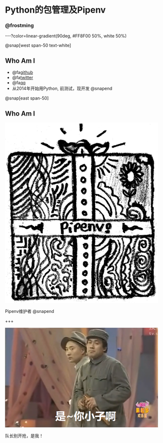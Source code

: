 # Python的包管理及Pipenv

### @frostming

---?color=linear-gradient(90deg, #FF8F00 50%, white 50%)

@snap[west span-50 text-white]
## Who Am I

- @fa[github](frostming)
- @fa[twitter](frostming90)
- @fa[qq](Tencent)
- 从2014年开始用Python, 前测试，现开发
@snapend

@snap[east span-50]

## Who Am I

![Pipenv logo](assets/images/pipenv.png)

Pipenv维护者
@snapend

+++

![Comic image](assets/images/comic.png)

队长别开抢，是我！

